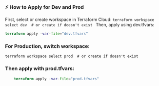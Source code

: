 ### ⚡ How to Apply for Dev and Prod
First, select or create workspace in Terraform Cloud:
`terraform workspace select dev  # or create if doesn't exist `
 Then, apply using dev.tfvars:


```terraform plan -var-file="dev.tfvars"
terraform apply -var-file="dev.tfvars"
```
###  For Production, switch workspace:


`terraform workspace select prod  # or create if doesn't exist`
###  Then apply with prod.tfvars:

``` terraform plan -var-file="prod.tfvars"
    terraform apply -var-file="prod.tfvars"
```